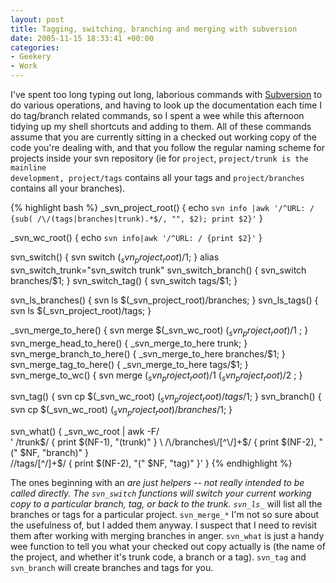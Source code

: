 ```yaml
---
layout: post
title: Tagging, switching, branching and merging with subversion
date: 2005-11-15 18:33:41 +00:00
categories:
- Geekery
- Work
---
```

I've spent too long typing out long, laborious commands with <a href="http://subversion.tigris.org/">Subversion</a> to do various operations, and having to look up the documentation each time I do tag/branch related commands, so I spent a wee while this afternoon tidying up my shell shortcuts and adding to them.  All of these commands assume that you are currently sitting in a checked out working copy of the code you're dealing with, and that you follow the regular naming scheme for projects inside your svn repository (ie for <code>project</code>, <code>project/trunk</code><code> is the mainline development, </code><code>project/tags</code> contains all your tags and <code>project/branches</code> contains all your branches).

{% highlight bash %}
_svn_project_root()
{
    echo `svn info |awk '/^URL: / {sub( /\/(tags|branches|trunk).*$/, "", $2); print $2}'`
}

_svn_wc_root()
{
    echo `svn info|awk '/^URL: / {print $2}'`
}

svn_switch() { svn switch $(_svn_project_root)/$1; }
alias svn_switch_trunk="svn_switch trunk"
svn_switch_branch() { svn_switch branches/$1; }
svn_switch_tag() { svn_switch tags/$1; }

svn_ls_branches() { svn ls $(_svn_project_root)/branches; }
svn_ls_tags() { svn ls $(_svn_project_root)/tags; }

_svn_merge_to_here() { svn merge $(_svn_wc_root) $(_svn_project_root)/$1 ; }
svn_merge_head_to_here() { _svn_merge_to_here trunk; }
svn_merge_branch_to_here() { _svn_merge_to_here branches/$1; }
svn_merge_tag_to_here() { _svn_merge_to_here tags/$1; }
svn_merge_to_wc() { svn merge $(_svn_project_root)/$1 $(_svn_project_root)/$2 ; }

svn_tag() { svn cp $(_svn_wc_root) $(_svn_project_root)/tags/$1; }
svn_branch() { svn cp $(_svn_wc_root) $(_svn_project_root)/branches/$1; }

svn_what()
{
 _svn_wc_root | awk -F/ \
    ' /trunk$/              { print $(NF-1), "(trunk)" } \
      /\/branches\/[^\/]+$/ { print $(NF-2), "(" $NF, "branch)" } \
      /\/tags\/[^\/]+$/     { print $(NF-2), "(" $NF, "tag)" }'
}
{% endhighlight %}


The ones beginning with an <code>_</code> are just helpers -- not really intended to be called directly.  The <code>svn_switch_*</code> functions will switch your current working copy to a particular branch, tag, or back to the trunk. <code>svn_ls_*</code> will list all the branches or tags for a particular project.  <code>svn_merge_*</code> I'm not so sure about the usefulness of, but I added them anyway.  I suspect that I need to revisit them after working with merging branches in anger.  <code>svn_what</code> is just a handy wee function to tell you what your checked out copy actually is (the name of the project, and whether it's trunk code, a branch or a tag).  <code>svn_tag</code> and <code>svn_branch</code> will create branches and tags for you.
